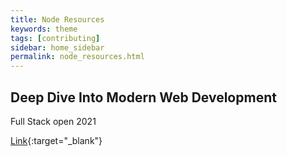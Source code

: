 ```yaml
---
title: Node Resources
keywords: theme
tags: [contributing]
sidebar: home_sidebar
permalink: node_resources.html
---
```


## Deep Dive Into Modern Web Development
Full Stack open 2021

[Link](https://fullstackopen.com/en/){:target="_blank"}